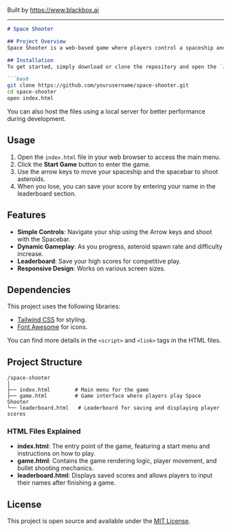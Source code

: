 
Built by https://www.blackbox.ai

---

```markdown
# Space Shooter

## Project Overview
Space Shooter is a web-based game where players control a spaceship and shoot incoming asteroids to earn points. The game features a leaderboard where players can save their scores and see how they rank against others. The game provides an engaging way to test reflexes and skill in dodging obstacles while shooting targets.

## Installation
To get started, simply download or clone the repository and open the `index.html` file in your browser.

```bash
git clone https://github.com/yourusername/space-shooter.git
cd space-shooter
open index.html
```

You can also host the files using a local server for better performance during development.

## Usage
1. Open the `index.html` file in your web browser to access the main menu.
2. Click the **Start Game** button to enter the game.
3. Use the arrow keys to move your spaceship and the spacebar to shoot asteroids.
4. When you lose, you can save your score by entering your name in the leaderboard section.

## Features
- **Simple Controls**: Navigate your ship using the Arrow keys and shoot with the Spacebar.
- **Dynamic Gameplay**: As you progress, asteroid spawn rate and difficulty increase.
- **Leaderboard**: Save your high scores for competitive play.
- **Responsive Design**: Works on various screen sizes.

## Dependencies
This project uses the following libraries:
- [Tailwind CSS](https://tailwindcss.com/) for styling.
- [Font Awesome](https://fontawesome.com/) for icons.

You can find more details in the `<script>` and `<link>` tags in the HTML files.

## Project Structure
```
/space-shooter
│
├── index.html        # Main menu for the game
├── game.html         # Game interface where players play Space Shooter
└── leaderboard.html   # Leaderboard for saving and displaying player scores
```

### HTML Files Explained
- **index.html**: The entry point of the game, featuring a start menu and instructions on how to play.
- **game.html**: Contains the game rendering logic, player movement, and bullet shooting mechanics.
- **leaderboard.html**: Displays saved scores and allows players to input their names after finishing a game.

## License
This project is open source and available under the [MIT License](LICENSE).
```